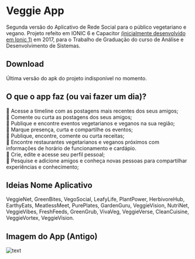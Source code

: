# Veggie App
Segunda versão do Aplicativo de Rede Social para o público vegetariano e vegano. Projeto refeito em IONIC 6 e Capacitor [(inicialmente desenvolvido em Ionic 1)](https://github.com/ramou1/vegan) em 2017, para o Trabalho de Graduação do curso de Análise e Desenvolvimento de Sistemas.

## Download
Última versão do apk do projeto indisponível no momento.
<!-- Baixe a última versão apk do projeto [aqui.](https://github.com/ramou1/vegan2.0/raw/master/veggie.apk) -->

## O que o app faz (ou vai fazer um dia)?
:herb: Acesse a timeline com as postagens mais recentes dos seus amigos; <br />
:herb: Comente ou curta as postagens dos seus amigos; <br />
:herb: Publique e encontre eventos vegetarianos e veganos na sua região; <br />
:herb: Marque presença, curta e compartilhe os eventos; <br />
:herb: Publique, encontre, comente ou curta receitas; <br />
:herb: Encontre restaurantes vegetarianos e veganos próximos com informações de horário de funcionamento e cardápio. <br>
:herb: Crie, edite e acesse seu perfil pessoal; <br />
:herb: Pesquise e adicione amigos e conheça novas pessoas para compartilhar experiências e conhecimento;<br />

## Ideias Nome Aplicativo
VeggieNet, GreenBites, VegoSocial, LeafyLife, PlantPower, HerbivoreHub, EarthyEats, MeatlessMeet, PurePlates, GardenGuru, VeggieVision, NutriNet, VeggieVibes, FreshFeeds, GreenGrub, VivaVeg, VeggieVerse, CleanCuisine, VeggieVortex, VeggieVision.

## Imagem do App (Antigo)
![text](https://i.imgur.com/DZSMvQQ.jpg)